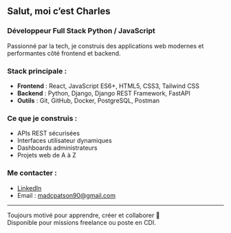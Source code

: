 ## Salut, moi c’est Charles

### Développeur Full Stack Python / JavaScript

Passionné par la tech, je construis des applications web modernes et performantes côté frontend et backend.

### Stack principale :
- **Frontend** : React, JavaScript ES6+, HTML5, CSS3, Tailwind CSS
- **Backend** : Python, Django, Django REST Framework, FastAPI
- **Outils** : Git, GitHub, Docker, PostgreSQL, Postman

### Ce que je construis :
- APIs REST sécurisées
- Interfaces utilisateur dynamiques
- Dashboards administrateurs
- Projets web de A à Z

### Me contacter :
- [LinkedIn](https://linkedin.com/in/charles-mpon-a-dang-2b0649358)
- Email : madcpatson90@gmail.com

---

Toujours motivé pour apprendre, créer et collaborer 🚀  
Disponible pour missions freelance ou poste en CDI.

